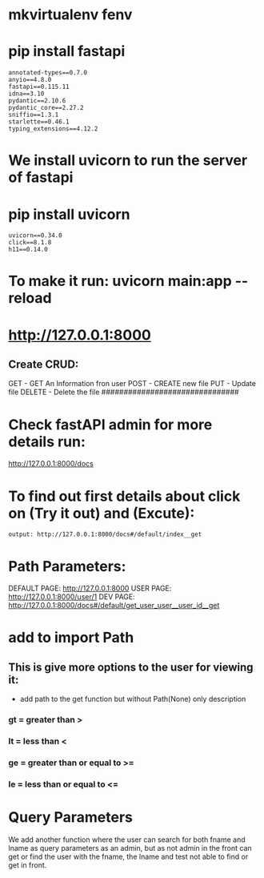 # mkvirtualenv fenv

# pip install fastapi
	annotated-types==0.7.0
	anyio==4.8.0
	fastapi==0.115.11
	idna==3.10
	pydantic==2.10.6
	pydantic_core==2.27.2
	sniffio==1.3.1
	starlette==0.46.1
	typing_extensions==4.12.2

# We install uvicorn to run the server of fastapi
# pip install uvicorn
	uvicorn==0.34.0
	click==8.1.8
	h11==0.14.0

# To make it run: uvicorn main:app --reload
# http://127.0.0.1:8000

## Create CRUD:
GET - GET An Information fron user
POST - CREATE new file
PUT - Update file
DELETE - Delete the file
###############################

# Check fastAPI admin for more details run:
http://127.0.0.1:8000/docs 

# To find out first details about click on (Try it out) and (Excute):
	output: http://127.0.0.1:8000/docs#/default/index__get

# Path Parameters:
DEFAULT PAGE: http://127.0.0.1:8000
USER PAGE: http://127.0.0.1:8000/user/1
DEV PAGE: http://127.0.0.1:8000/docs#/default/get_user_user__user_id__get

# add to import Path
## This is give more options to the user for viewing it: 
- add path to the get function but without Path(None) only description

### gt = greater than >
### lt = less than <
### ge = greater than or equal to >= 
### le = less than or equal to <=

# Query Parameters
We add another function where the user can search for both fname and lname as query parameters as an admin, but
as not admin in the front can get or find the user with the fname, the lname and test not able to find or get in front.
